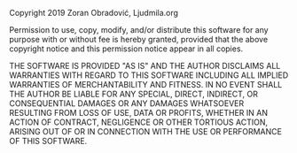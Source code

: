 Copyright 2019 Zoran Obradović, Ljudmila.org

Permission to use, copy, modify, and/or distribute this software for any purpose with or without fee is hereby granted,
provided that the above copyright notice and this permission notice appear in all copies.

THE SOFTWARE IS PROVIDED "AS IS" AND THE AUTHOR DISCLAIMS ALL WARRANTIES WITH REGARD TO THIS SOFTWARE INCLUDING ALL IMPLIED
WARRANTIES OF MERCHANTABILITY AND FITNESS. IN NO EVENT SHALL THE AUTHOR BE LIABLE FOR ANY SPECIAL, DIRECT, INDIRECT, OR
CONSEQUENTIAL DAMAGES OR ANY DAMAGES WHATSOEVER RESULTING FROM LOSS OF USE, DATA OR PROFITS, WHETHER IN AN ACTION OF CONTRACT,
NEGLIGENCE OR OTHER TORTIOUS ACTION, ARISING OUT OF OR IN CONNECTION WITH THE USE OR PERFORMANCE OF THIS SOFTWARE.